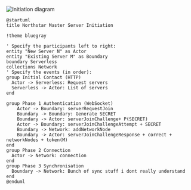 ![Initiation diagram](https://www.planttext.com/api/plantuml/png/bLHDZzCm4BtxLmnxW5Gh3Yot7D2Mgk93jAgQIfnTPzfOTSV1dkoIVyyaTTgqi20kYUDvyzxpp3XAFKRMWPkZKspP8InzuAhRWuMEZ04A34_o-aAMhMRhIQbNNE4HOUiQt0VTAlK6YXgDtRKW4QY5q1fRQ-883dSCx27OVSMvGXAP5kwM-3mmB-z0HvWQzk4Sdl-qaItj1yoYntpq3PKwj6gR5YdiC4Pbl7DeEeCHbiZFFXnkVE4JTeuoI-13YM6IgttmJPtEvc3cYRLXo3vlDgk9WfCfUFjXf9F36dyq61bYlnS5Tebss3ufXszo0l2xCmofL4blLUc8y0wcZTYI4vk-hf1znstXpG6vqnwf3-VE4rboyDLRwe53_1hx2Gc3PeHYFblFDxyXayyJPSSrgxIKaFPu3wlibFGF8rTPKsOyrWptBmcchkIWopAjbxx4_p2snbXBVr4qZ0z1sYqhkb15-MH_GCeMaxxWute_TFsbquYCUtksPIxXszptKBHagk39Hfq8dFSrDD8-1m6v2OGboCMHWji83zU5EsiCmsD9e6JmbD634sPKWNLF-oTiv-_l0gQH-X13gLc_G5y8In-N6ziwhql8j37I2BaahuUvlPc0bBeAtdJZthDtDEfHdl8N-GK0)

```uml
@startuml
title Northstar Master Server Initiation

!theme bluegray

' Specify the participants left to right:
entity "New Server N" as Actor
entity "Existing Server M" as Boundary
boundary Serverless
collections Network
' Specify the events (in order):
group Initial Contact (HTTP)
  Actor -> Serverless: Request servers
  Serverless -> Actor: List of servers
end

group Phase 1 Authentication (WebSocket)
    Actor -> Boundary: serverRequestJoin
    Boundary -> Boundary: Generate SECRET
    Boundary -> Actor: serverJoinChallenge+ P(SECRET)
    Actor -> Boundary: serverJoinChallengeAttempt + SECRET
    Boundary -> Network: addNetworkNode
    Boundary -> Actor: serverJoinChallengeResponse + correct + networkNodes + token(M)
end
group Phase 2 Connection
  Actor -> Network: connection
end
group Phase 3 Synchronisation
  Boundary -> Network: Bunch of sync stuff i dont really understand
end 
@enduml
```
